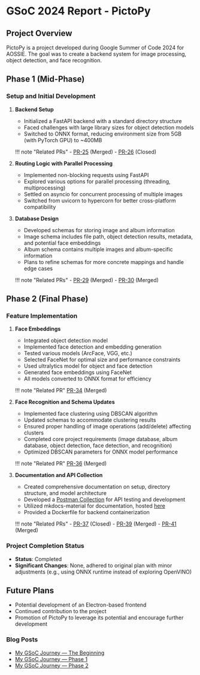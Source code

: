# GSoC 2024 Report - PictoPy

## Project Overview

PictoPy is a project developed during Google Summer of Code 2024 for AOSSIE. The goal was to create a backend system for image processing, object detection, and face recognition.

## Phase 1 (Mid-Phase)

### Setup and Initial Development

1. **Backend Setup**
    - Initialized a FastAPI backend with a standard directory structure
    - Faced challenges with large library sizes for object detection models
    - Switched to ONNX format, reducing environment size from 5GB (with PyTorch GPU) to ~400MB

    !!! note "Related PRs"
        - [PR-25](https://github.com/AOSSIE-Org/PictoPy/pull/25) (Merged)
        - [PR-26](https://github.com/AOSSIE-Org/PictoPy/pull/26) (Closed)

2. **Routing Logic with Parallel Processing**
    - Implemented non-blocking requests using FastAPI
    - Explored various options for parallel processing (threading, multiprocessing)
    - Settled on asyncio for concurrent processing of multiple images
    - Switched from uvicorn to hypercorn for better cross-platform compatibility

3. **Database Design**
    - Developed schemas for storing image and album information
    - Image schema includes file path, object detection results, metadata, and potential face embeddings
    - Album schema contains multiple images and album-specific information
    - Plans to refine schemas for more concrete mappings and handle edge cases

    !!! note "Related PRs"
        - [PR-29](https://github.com/AOSSIE-Org/PictoPy/pull/29) (Merged)
        - [PR-30](https://github.com/AOSSIE-Org/PictoPy/pull/30) (Merged)


## Phase 2 (Final Phase)

### Feature Implementation

1. **Face Embeddings**
    - Integrated object detection model
    - Implemented face detection and embedding generation
    - Tested various models (ArcFace, VGG, etc.)
    - Selected FaceNet for optimal size and performance constraints
    - Used ultralytics model for object and face detection
    - Generated face embeddings using FaceNet
    - All models converted to ONNX format for efficiency

    !!! note "Related PR"
        [PR-34](https://github.com/AOSSIE-Org/PictoPy/pull/34) (Merged)

2. **Face Recognition and Schema Updates**
    - Implemented face clustering using DBSCAN algorithm
    - Updated schemas to accommodate clustering results
    - Ensured proper handling of image operations (add/delete) affecting clusters
    - Completed core project requirements (image database, album database, object detection, face detection, and recognition)
    - Optimized DBSCAN parameters for ONNX model performance

    !!! note "Related PR"
        [PR-36](https://github.com/AOSSIE-Org/PictoPy/pull/36) (Merged)

3. **Documentation and API Collection**
    - Created comprehensive documentation on setup, directory structure, and model architecture
    - Developed a [Postman Collection](https://www.postman.com/cryosat-explorer-62744145/workspace/pictopy/overview) for API testing and development
    - Utilized mkdocs-material for documentation, hosted [here](https://aossie-org.github.io/PictoPy/)
    - Provided a Dockerfile for backend containerization

    !!! note "Related PRs"
        - [PR-37](https://github.com/AOSSIE-Org/PictoPy/pull/37) (Closed)
        - [PR-39](https://github.com/AOSSIE-Org/PictoPy/pull/39) (Merged)
        - [PR-41](https://github.com/AOSSIE-Org/PictoPy/pull/41) (Merged)

### Project Completion Status

- **Status**: Completed
- **Significant Changes**: None, adhered to original plan with minor adjustments (e.g., using ONNX runtime instead of exploring OpenVINO)

## Future Plans

- Potential development of an Electron-based frontend
- Continued contribution to the project
- Promotion of PictoPy to leverage its potential and encourage further development

### Blog Posts

- [My GSoC Journey — The Beginning](https://medium.com/@mailbassam/my-gsoc-journey-phase-1-56664a0d6ba0)
- [My GSoC Journey — Phase 1](https://medium.com/@mailbassam/my-gsoc-journey-phase-1-14a6bf654799)
- [My GSoC Journey — Phase 2](https://medium.com/@mailbassam/my-gsoc-journey-phase-2-4eca00dfc8fc)
